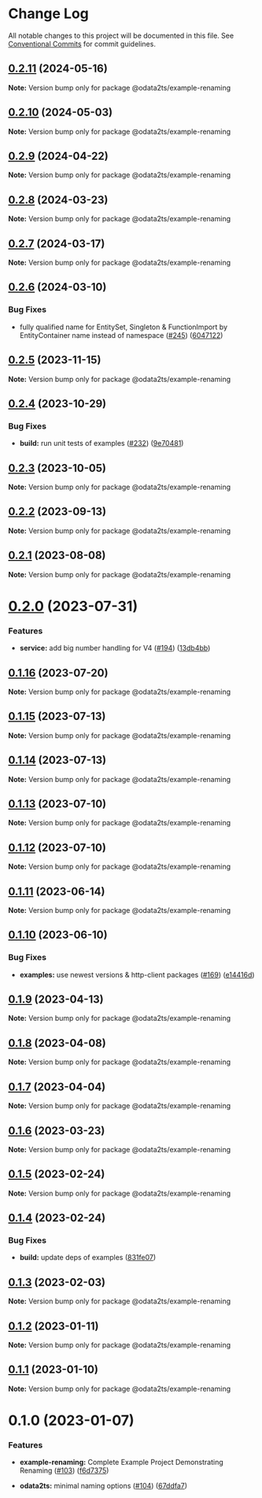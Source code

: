 # Change Log

All notable changes to this project will be documented in this file.
See [Conventional Commits](https://conventionalcommits.org) for commit guidelines.

## [0.2.11](https://github.com/odata2ts/odata2ts/compare/@odata2ts/example-renaming@0.2.10...@odata2ts/example-renaming@0.2.11) (2024-05-16)

**Note:** Version bump only for package @odata2ts/example-renaming

## [0.2.10](https://github.com/odata2ts/odata2ts/compare/@odata2ts/example-renaming@0.2.9...@odata2ts/example-renaming@0.2.10) (2024-05-03)

**Note:** Version bump only for package @odata2ts/example-renaming

## [0.2.9](https://github.com/odata2ts/odata2ts/compare/@odata2ts/example-renaming@0.2.8...@odata2ts/example-renaming@0.2.9) (2024-04-22)

**Note:** Version bump only for package @odata2ts/example-renaming

## [0.2.8](https://github.com/odata2ts/odata2ts/compare/@odata2ts/example-renaming@0.2.7...@odata2ts/example-renaming@0.2.8) (2024-03-23)

**Note:** Version bump only for package @odata2ts/example-renaming

## [0.2.7](https://github.com/odata2ts/odata2ts/compare/@odata2ts/example-renaming@0.2.6...@odata2ts/example-renaming@0.2.7) (2024-03-17)

**Note:** Version bump only for package @odata2ts/example-renaming

## [0.2.6](https://github.com/odata2ts/odata2ts/compare/@odata2ts/example-renaming@0.2.5...@odata2ts/example-renaming@0.2.6) (2024-03-10)

### Bug Fixes

* fully qualified name for EntitySet, Singleton & FunctionImport by EntityContainer name instead of namespace ([#245](https://github.com/odata2ts/odata2ts/issues/245)) ([6047122](https://github.com/odata2ts/odata2ts/commit/60471223deac8b14b2d3cfc0946acde7d33d2d64))

## [0.2.5](https://github.com/odata2ts/odata2ts/compare/@odata2ts/example-renaming@0.2.4...@odata2ts/example-renaming@0.2.5) (2023-11-15)

**Note:** Version bump only for package @odata2ts/example-renaming

## [0.2.4](https://github.com/odata2ts/odata2ts/compare/@odata2ts/example-renaming@0.2.3...@odata2ts/example-renaming@0.2.4) (2023-10-29)

### Bug Fixes

* **build:** run unit tests of examples ([#232](https://github.com/odata2ts/odata2ts/issues/232)) ([9e70481](https://github.com/odata2ts/odata2ts/commit/9e70481aec5fad29c63b93586ba73b1ea4e9d414))

## [0.2.3](https://github.com/odata2ts/odata2ts/compare/@odata2ts/example-renaming@0.2.2...@odata2ts/example-renaming@0.2.3) (2023-10-05)

**Note:** Version bump only for package @odata2ts/example-renaming

## [0.2.2](https://github.com/odata2ts/odata2ts/compare/@odata2ts/example-renaming@0.2.1...@odata2ts/example-renaming@0.2.2) (2023-09-13)

**Note:** Version bump only for package @odata2ts/example-renaming

## [0.2.1](https://github.com/odata2ts/odata2ts/compare/@odata2ts/example-renaming@0.2.0...@odata2ts/example-renaming@0.2.1) (2023-08-08)

**Note:** Version bump only for package @odata2ts/example-renaming

# [0.2.0](https://github.com/odata2ts/odata2ts/compare/@odata2ts/example-renaming@0.1.16...@odata2ts/example-renaming@0.2.0) (2023-07-31)

### Features

* **service:** add big number handling for V4 ([#194](https://github.com/odata2ts/odata2ts/issues/194)) ([13db4bb](https://github.com/odata2ts/odata2ts/commit/13db4bbf677c20c65767bbc8342390750c43253b))

## [0.1.16](https://github.com/odata2ts/odata2ts/compare/@odata2ts/example-renaming@0.1.15...@odata2ts/example-renaming@0.1.16) (2023-07-20)

**Note:** Version bump only for package @odata2ts/example-renaming

## [0.1.15](https://github.com/odata2ts/odata2ts/compare/@odata2ts/example-renaming@0.1.14...@odata2ts/example-renaming@0.1.15) (2023-07-13)

**Note:** Version bump only for package @odata2ts/example-renaming

## [0.1.14](https://github.com/odata2ts/odata2ts/compare/@odata2ts/example-renaming@0.1.13...@odata2ts/example-renaming@0.1.14) (2023-07-13)

**Note:** Version bump only for package @odata2ts/example-renaming

## [0.1.13](https://github.com/odata2ts/odata2ts/compare/@odata2ts/example-renaming@0.1.12...@odata2ts/example-renaming@0.1.13) (2023-07-10)

**Note:** Version bump only for package @odata2ts/example-renaming

## [0.1.12](https://github.com/odata2ts/odata2ts/compare/@odata2ts/example-renaming@0.1.11...@odata2ts/example-renaming@0.1.12) (2023-07-10)

**Note:** Version bump only for package @odata2ts/example-renaming

## [0.1.11](https://github.com/odata2ts/odata2ts/compare/@odata2ts/example-renaming@0.1.10...@odata2ts/example-renaming@0.1.11) (2023-06-14)

**Note:** Version bump only for package @odata2ts/example-renaming

## [0.1.10](https://github.com/odata2ts/odata2ts/compare/@odata2ts/example-renaming@0.1.9...@odata2ts/example-renaming@0.1.10) (2023-06-10)

### Bug Fixes

* **examples:** use newest versions & http-client packages ([#169](https://github.com/odata2ts/odata2ts/issues/169)) ([e14416d](https://github.com/odata2ts/odata2ts/commit/e14416d5fd98e2ebd14081400a6b8368e01dd623))

## [0.1.9](https://github.com/odata2ts/odata2ts/compare/@odata2ts/example-renaming@0.1.8...@odata2ts/example-renaming@0.1.9) (2023-04-13)

**Note:** Version bump only for package @odata2ts/example-renaming

## [0.1.8](https://github.com/odata2ts/odata2ts/compare/@odata2ts/example-renaming@0.1.7...@odata2ts/example-renaming@0.1.8) (2023-04-08)

**Note:** Version bump only for package @odata2ts/example-renaming

## [0.1.7](https://github.com/odata2ts/odata2ts/compare/@odata2ts/example-renaming@0.1.6...@odata2ts/example-renaming@0.1.7) (2023-04-04)

**Note:** Version bump only for package @odata2ts/example-renaming

## [0.1.6](https://github.com/odata2ts/odata2ts/compare/@odata2ts/example-renaming@0.1.5...@odata2ts/example-renaming@0.1.6) (2023-03-23)

**Note:** Version bump only for package @odata2ts/example-renaming

## [0.1.5](https://github.com/odata2ts/odata2ts/compare/@odata2ts/example-renaming@0.1.4...@odata2ts/example-renaming@0.1.5) (2023-02-24)

**Note:** Version bump only for package @odata2ts/example-renaming

## [0.1.4](https://github.com/odata2ts/odata2ts/compare/@odata2ts/example-renaming@0.1.3...@odata2ts/example-renaming@0.1.4) (2023-02-24)

### Bug Fixes

* **build:** update deps of examples ([831fe07](https://github.com/odata2ts/odata2ts/commit/831fe07197f999dde9509a9166f189b49dccc8bc))

## [0.1.3](https://github.com/odata2ts/odata2ts/compare/@odata2ts/example-renaming@0.1.2...@odata2ts/example-renaming@0.1.3) (2023-02-03)

**Note:** Version bump only for package @odata2ts/example-renaming

## [0.1.2](https://github.com/odata2ts/odata2ts/compare/@odata2ts/example-renaming@0.1.1...@odata2ts/example-renaming@0.1.2) (2023-01-11)

**Note:** Version bump only for package @odata2ts/example-renaming

## [0.1.1](https://github.com/odata2ts/odata2ts/compare/@odata2ts/example-renaming@0.1.0...@odata2ts/example-renaming@0.1.1) (2023-01-10)

**Note:** Version bump only for package @odata2ts/example-renaming

# 0.1.0 (2023-01-07)

### Features

* **example-renaming:** Complete Example Project Demonstrating Renaming ([#103](https://github.com/odata2ts/odata2ts/issues/103)) ([f6d7375](https://github.com/odata2ts/odata2ts/commit/f6d73757aedd273db39ce19bc0619f54db6f479c))

* **odata2ts:** minimal naming options ([#104](https://github.com/odata2ts/odata2ts/issues/104)) ([67ddfa7](https://github.com/odata2ts/odata2ts/commit/67ddfa74f977e164892c2953dc8c5459a92c11d4))
